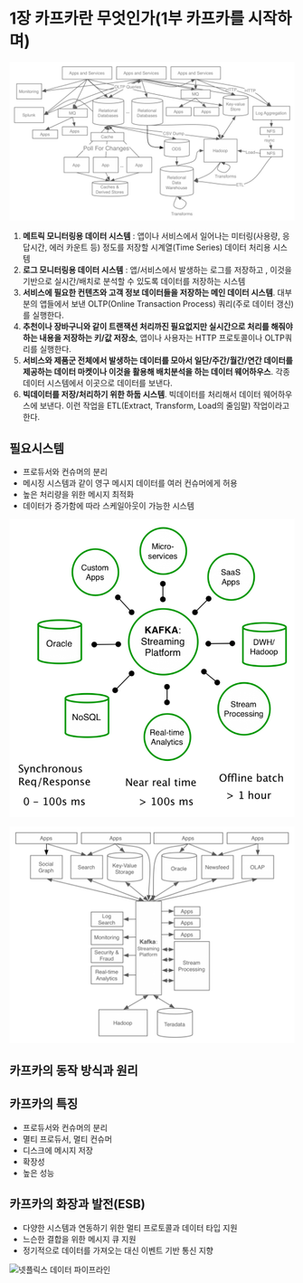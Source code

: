 # 1장  카프카란 무엇인가(1부 카프카를 시작하며)

![링크드인](./images/data-flow-ugly-1-1024x570.png)

1. __메트릭 모니터링용 데이터 시스템__ : 앱이나 서비스에서 일어나는 미터링(사용량, 응답시간, 에러 카운트 등) 정도를 저장할 시계열(Time Series) 데이터 처리용 시스템
2. __로그 모니터링용 데이터 시스템__ : 앱/서비스에서 발생하는 로그를 저장하고 , 이것을 기반으로 실시간/배치로 분석할 수 있도록 데이터를 저장하는 시스템
3. __서비스에 필요한 컨텐츠와 고객 정보 데이터들을 저장하는 메인 데이터 시스템__. 대부분의 앱들에서 보낸 OLTP(Online Transaction Process) 쿼리(주로 데이터 갱신)를 실행한다.
4. __추천이나 장바구니와 같이 트랜잭션 처리까진 필요없지만 실시간으로 처리를 해줘야하는 내용을 저장하는 키/값 저장소__, 앱이나 사용자는 HTTP 프로토콜이나 OLTP쿼리를 실행한다.
5. __서비스와 제품군 전체에서 발생하는 데이터를 모아서 일단/주간/월간/연간 데이터를 제공하는 데이터 마켓이나 이것을 활용해 배치분석을 하는 데이터 웨어하우스__. 각종 데이터 시스템에서 이곳으로 데이터를 보낸다. 
6. __빅데이터를 저장/처리하기 위한 하둡 시스템__. 빅데이터를 처리해서 데이터 웨어하우스에 보낸다. 이런 작업을 ETL(Extract, Transform, Load의 줄임말) 작업이라고 한다.

## 필요시스템

- 프로듀서와 컨슈머의 분리
- 메시징 시스템과 같이 영구 메시지 데이터를 여러 컨슈머에게 허용
- 높은 처리량을 위한 메시지 최적화
- 데이터가 증가함에 따라 스케일아웃이 가능한 시스템
  
![모든시스템에서 사용할 수 있는 카프카의 지향점](./images/streaming-platform-2-768x802.png)

![카프카를 이용한 링크드인의 데이터 처리 시스템](./images/data-flow-1024x778.png)

## 카프카의 동작 방식과 원리

## 카프카의 특징

- 프로듀서와 컨슈머의 분리
- 멸티 프로듀서, 멀티 컨슈머
- 디스크에 메시지 저장
- 확장성
- 높은 성능

## 카프카의 화장과 발전(ESB)

- 다양한 시스템과 연동하기 위한 멀티 프로토콜과 데이터 타입 지원
- 느슨한 결합을 위한 메시지 큐 지원
- 정기적으로 데이터를 가져오는 대신 이벤트 기반 통신 지향

![넷플릭스 데이터 파이프라인](./images/netflix_data_pipeline.png)